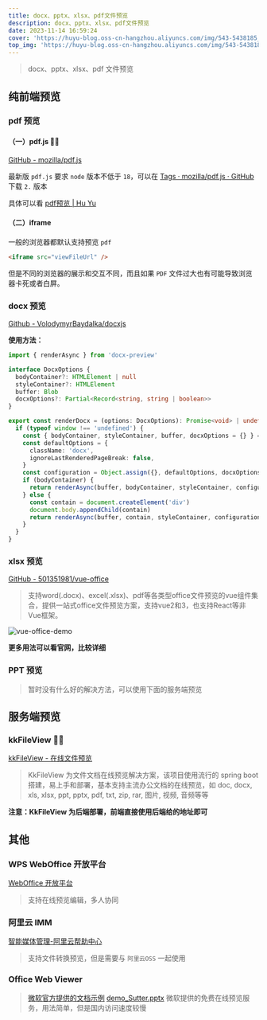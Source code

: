 ```yaml
---
title: docx、pptx、xlsx、pdf文件预览
description: docx、pptx、xlsx、pdf文件预览
date: 2023-11-14 16:59:24
cover: 'https://huyu-blog.oss-cn-hangzhou.aliyuncs.com/img/543-5438185_excel-icon-png.png'
top_img: 'https://huyu-blog.oss-cn-hangzhou.aliyuncs.com/img/543-5438185_excel-icon-png.png'
---
```


> docx、pptx、xlsx、pdf 文件预览

## 纯前端预览

### pdf 预览

#### （一）pdf.js 👍🏻

[GitHub - mozilla/pdf.js](https://github.com/mozilla/pdf.js)

最新版 `pdf.js` 要求 ` node ` 版本不低于 ` 18 `，可以在 [Tags · mozilla/pdf.js · GitHub](https://github.com/mozilla/pdf.js/tags?after=v3.0.279) 下载 ` 2. ` 版本

具体可以看 [pdf预览 | Hu Yu](https://www.huyu001.top/posts/44377.html)

#### （二）iframe

一般的浏览器都默认支持预览 `pdf`

```html
<iframe src="viewFileUrl" />
```

但是不同的浏览器的展示和交互不同，而且如果 `PDF` 文件过大也有可能导致浏览器卡死或者白屏。

### docx 预览

[Github - VolodymyrBaydalka/docxjs](https://github.com/VolodymyrBaydalka/docxjs)

**使用方法：**
```ts
import { renderAsync } from 'docx-preview'

interface DocxOptions {
  bodyContainer?: HTMLElement | null
  styleContainer?: HTMLElement
  buffer: Blob
  docxOptions?: Partial<Record<string, string | boolean>>
}

export const renderDocx = (options: DocxOptions): Promise<void> | undefined => {
  if (typeof window !== 'undefined') {
    const { bodyContainer, styleContainer, buffer, docxOptions = {} } = options
    const defaultOptions = {
      className: 'docx',
      ignoreLastRenderedPageBreak: false,
    }
    const configuration = Object.assign({}, defaultOptions, docxOptions)
    if (bodyContainer) {
      return renderAsync(buffer, bodyContainer, styleContainer, configuration)
    } else {
      const contain = document.createElement('div')
      document.body.appendChild(contain)
      return renderAsync(buffer, contain, styleContainer, configuration)
    }
  }
}

```

### xlsx 预览

[GitHub - 501351981/vue-office](https://github.com/501351981/vue-office)

> 支持word(.docx)、excel(.xlsx)、pdf等各类型office文件预览的vue组件集合，提供一站式office文件预览方案，支持vue2和3，也支持React等非Vue框架。

![vue-office-demo](https://huyu-blog.oss-cn-hangzhou.aliyuncs.com/img/20231114163403.png)

**更多用法可以看官网，比较详细**

### PPT 预览
> 暂时没有什么好的解决方法，可以使用下面的服务端预览



## 服务端预览

### kkFileView 👍🏻

[kkFileView - 在线文件预览](https://kkview.cn/zh-cn/index.html)

> KkFileView 为文件文档在线预览解决方案，该项目使用流行的 spring boot 搭建，易上手和部署，基本支持主流办公文档的在线预览，如 doc, docx, xls, xlsx, ppt, pptx, pdf, txt, zip, rar, 图片, 视频, 音频等等

**注意：KkFileView 为后端部署，前端直接使用后端给的地址即可**

## 其他
### WPS WebOffice 开放平台

[WebOffice 开放平台](https://solution.wps.cn/)
> 支持在线预览编辑，多人协同
### 阿里云 IMM

[智能媒体管理-阿里云帮助中心](https://help.aliyun.com/document_detail/63273.html)
> 支持文件转换预览，但是需要与 `阿里云OSS` 一起使用

### Office Web Viewer

> [微软官方提供的文档示例](https://www.microsoft.com/en-us/microsoft-365/blog/2013/04/10/office-web-viewer-view-office-documents-in-a-browser/)
> [demo\_Sutter.pptx](https://view.officeapps.live.com/op/view.aspx?src=http%3a%2f%2fvideo.ch9.ms%2fbuild%2f2011%2fslides%2fTOOL-532T_Sutter.pptx)
> 微软提供的免费在线预览服务，用法简单，但是国内访问速度较慢
